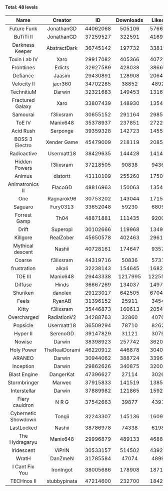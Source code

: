 #### Total: 48 levels

| Name | Creator | ID | Downloads | Likes |
|:---:|:---:|:---:|:---:|:---:|
| Future Funk | JonathanGD | 44062068 | 505106 | 57660
| BuTiTi II | JonathanGD | 37259527 | 322591 | 41697
| Darkness Keeper | AbstractDark | 36745142 | 197732 | 33813
| Toxin Lab IV | Xaro | 29917082 | 405366 | 40726
| Frontlines | Edicts | 32927589 | 428038 | 38667
| Defiance | Jaasim | 29430891 | 128908 | 20647
| Velocity II | jacr360 | 34702285 | 38852 | 4892
| TechnitiuM | Darwin | 32321683 | 149453 | 13166
| Fractured Galaxy  | Xaro | 33807439 | 148930 | 13548
| Samourai | f3lixsram | 30655152 | 291164 | 29857
| ToE IV  | Manix648 | 35378937 | 237851 | 27221
| Acid Rush | Serponge | 39359328 | 142723 | 14550
| BOSS 3 Electro | Xender Game | 45479009 | 218119 | 20855
| Radioactive | Usermatt18 | 38429635 | 144428 | 14148
| Hidden Powers | f3lixsram | 37218505 | 90838 | 9436
| Animus | distortt | 43110109 | 255260 | 17500
| Animatronics II | FlacoGD | 48816963 | 150063 | 13544
| One | Ragnarok96 | 30753202 | 143044 | 17159
| Saguaro | Fury0313 | 33652048 | 59230 | 6805
| Forrest Gamp | Th04 | 48871881 | 111435 | 9200
| Drift | Superopi | 30102666 | 119968 | 13490
| Killgore | RealZober | 45650578 | 402463 | 29613
| Mythical descent | Nashii | 40728161 | 174647 | 9357
| Coarse | f3lixsram | 44319716 | 50836 | 5731
| frustration | alkali | 32238143 | 154645 | 16824
| TOE III | Manix648 | 29443338 | 1217995 | 122558
| Diffuse | Hinds | 36667269 | 134037 | 14973
| Shuriken | danolex | 29123017 | 642505 | 67049
| Feels | RyanAB | 31396152 | 25911 | 3454
| Kitty | f3lixsram | 35446873 | 160613 | 20544
| Overcharged | RadiationV2 | 34288763 | 32860 | 4076
| Popsicle | Usermatt18 | 36509294 | 78710 | 8262
| Hyper II | SerenoGD | 39147829 | 31121 | 3079
| Nowise | Darwin | 38398923 | 257742 | 36200
| Holy Power | TheRealDorami | 46220912 | 446878 | 30402
| ARANEO | Darwin | 30944062 | 388724 | 33969
| Inception | Darwin | 29862626 | 340875 | 32003
| Blast Engine | DangerKat | 47396627 | 27114 | 3026
| Stormbringer | Marwec | 37915833 | 141519 | 13857
| Interstellar | Darwin | 37889982 | 121865 | 15927
| Fiery cauldron | N R G | 37542663 | 39877 | 4391
| Cybernetic Showdown  | Tongii | 32243307 | 145136 | 16098
| LastLocked | Nashii | 38786978 | 74338 | 6198
| The Hydragaryu | Manix648 | 29996879 | 489133 | 46885
| Iridescent | ViPriN | 30533157 | 514502 | 43922
| WratH | DanZmeN | 31785584 | 47074 | 4899
| I Cant Fix You | IronIngot | 38005686 | 178908 | 18712
| TECHnos II | stubbypinata | 47214600 | 232700 | 18429
